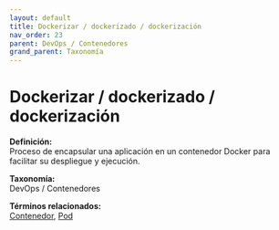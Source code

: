 ```yaml
---
layout: default
title: Dockerizar / dockerizado / dockerización
nav_order: 23
parent: DevOps / Contenedores
grand_parent: Taxonomía
---
```


# Dockerizar / dockerizado / dockerización

**Definición:**  
Proceso de encapsular una aplicación en un contenedor Docker para facilitar su despliegue y ejecución.

**Taxonomía:**  
DevOps / Contenedores

**Términos relacionados:**  
[Contenedor](https://maleniski.github.io/diccionario-angl-tec-mx/docs/taxonomia/devops--/--contenedores/contenedor.html), [Pod](https://maleniski.github.io/diccionario-angl-tec-mx/docs/taxonomia/devops--/--contenedores/pod.html)
